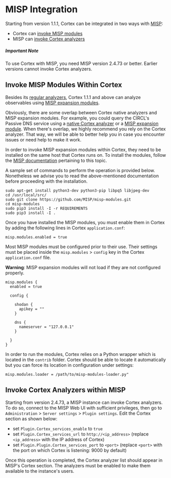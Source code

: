 # MISP Integration
Starting from version 1.1.1, Cortex can be integrated in two ways with [MISP](http://www.misp-project.org/):

- Cortex can [invoke MISP modules](#invoke-misp-modules-within-cortex)
- MISP can [invoke Cortex analyzers](#invoke-cortex-analyzers-within-misp)

##### Important Note
To use Cortex with MISP, you need MISP version 2.4.73 or better. Earlier versions cannot invoke Cortex analyzers. 

## Invoke MISP Modules Within Cortex
Besides its [regular analyzers](https://github.com/thehive-project/cortex/#analyzers), Cortex 1.1.1 and above can analyze observables using
[MISP expansion modules](https://github.com/MISP/misp-modules#expansion-modules).

Obviously, there are some overlap between Cortex native analyzers and MISP expansion modules. For example, you could query the CIRCL's Passive DNS service using a [native Cortex analyzer](https://github.com/TheHive-Project/Cortex-Analyzers/tree/master/analyzers/CIRCLPassiveDNS) or a [MISP expansion module](https://github.com/MISP/misp-modules/blob/master/misp_modules/modules/expansion/circl_passivedns.py). When there's overlap, we highly recommend you rely on the Cortex analyzer. That way, we will be able to better help you in case you encounter issues or need help to make it work.

In order to invoke MISP expansion modules within Cortex, they need to be installed on the same host that Cortex runs on. To install the modules, follow the [MISP documentation](https://github.com/MISP/misp-modules#how-to-install-and-start-misp-modules) pertaining to this topic. 

A sample set of commands to perform the operation is provided below. Nonetheless we advise you to read the above-mentioned documentation before proceeding with the installation.

```
sudo apt-get install python3-dev python3-pip libpq5 libjpeg-dev
cd /usr/local/src/
sudo git clone https://github.com/MISP/misp-modules.git
cd misp-modules
sudo pip3 install -I -r REQUIREMENTS
sudo pip3 install -I .
```

Once you have installed the MISP modules, you must enable them in Cortex by adding the following lines in Cortex `application.conf`:

```
misp.modules.enabled = true
```

Most MISP modules must be configured prior to their use. Their settings must be placed inside the `misp.modules` > `config` key in the Cortex `application.conf` file. 

**Warning**: MISP expansion modules will not load if they are not configured properly.

```
misp.modules {
  enabled = true

  config {
  
    shodan {
      apikey = ""
    }
    
    dns {
      nameserver = "127.0.0.1"
    }
    
  }
}
```

In order to run the modules, Cortex relies on a Python wrapper which is located in the `contrib` folder. Cortex should be able to locate it automatically but you can force its location in configuration under settings:

```
misp.modules.loader = /path/to/misp-modules-loader.py"
```

## Invoke Cortex Analyzers within MISP
Starting from version 2.4.73, a MISP instance can invoke Cortex analyzers. To do so, connect to the MISP Web UI with sufficient privileges, then go to `Administration` > `Server settings` > `Plugin settings`. Edit the Cortex section as shown below:

 - set `Plugin.Cortex_services_enable` to `true`
 - set `Plugin.Cortex_services_url` to `http://<ip_address>` (replace `<ip_address>` with the IP address of Cortex)
 - set `Plugin.Plugin.Cortex_services_port` to `<port>` (replace `<port>` with the port on which Cortex is listening: 9000 by default)

Once this operation is completed, the Cortex analyzer list should appear in MISP's Cortex section. The analyzers must be enabled to make them available to the instance's users.

 
